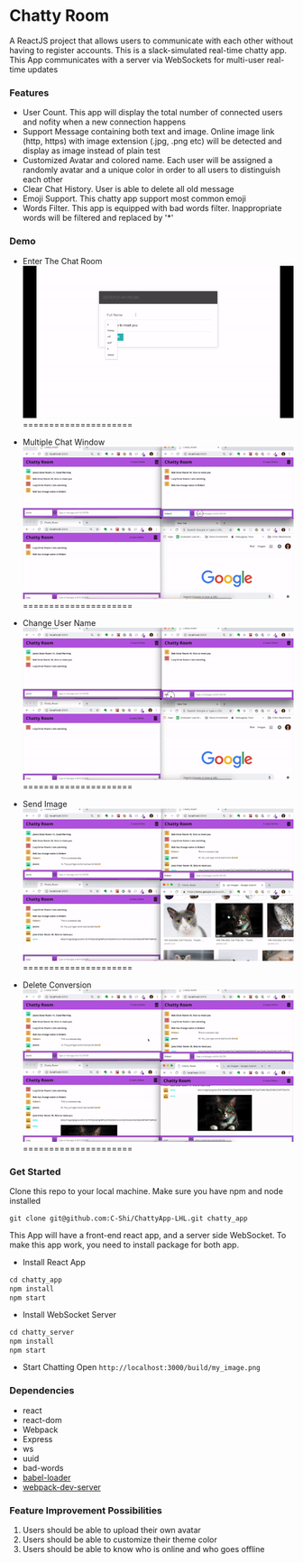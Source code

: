 Chatty Room
=====================

A ReactJS project that allows users to communicate with each other without having to register accounts. This is a slack-simulated real-time chatty app. This App communicates with a server via WebSockets for multi-user real-time updates

### Features
* User Count. This app will display the total number of connected users and nofity when a new connection happens
* Support Message containing both text and image. Online image link (http, https) with image extension (.jpg, .png etc) will be detected and display as image instead of plain test
* Customized Avatar and colored name. Each user will be assigned a randomly avatar and a unique color in order to all users to distinguish each other
* Clear Chat History. User is able to delete all old message
* Emoji Support. This chatty app support most common emoji
* Words Filter. This app is equipped with bad words filter. Inappropriate words will be filtered and replaced by '*'


### Demo
 - Enter The Chat Room
 ![1](./doc/1.gif)
=====================
 - Multiple Chat Window
 ![2](./doc/2.gif)
=====================

 - Change User Name
 ![3](./doc/3.gif)
=====================

 - Send Image
 ![4](./doc/4.gif)
=====================

 - Delete Conversion
 ![5](./doc/5.gif)
=====================

### Get Started
Clone this repo to your local machine. Make sure you have npm and node installed
```
git clone git@github.com:C-Shi/ChattyApp-LHL.git chatty_app
```

This App will have a front-end react app, and a server side WebSocket. To make this app work, you need to install package for both app.
* Install React App
```
cd chatty_app
npm install
npm start
```

* Install WebSocket Server
```
cd chatty_server
npm install
npm start
```

* Start Chatting
Open `http://localhost:3000/build/my_image.png`

### Dependencies 
* react
* react-dom
* Webpack
* Express
* ws
* uuid
* bad-words
* [babel-loader](https://github.com/babel/babel-loader)
* [webpack-dev-server](https://github.com/webpack/webpack-dev-server)

### Feature Improvement Possibilities
1. Users should be able to upload their own avatar
2. Users should be able to customize their theme color
3. Users should be able to know who is online and who goes offline